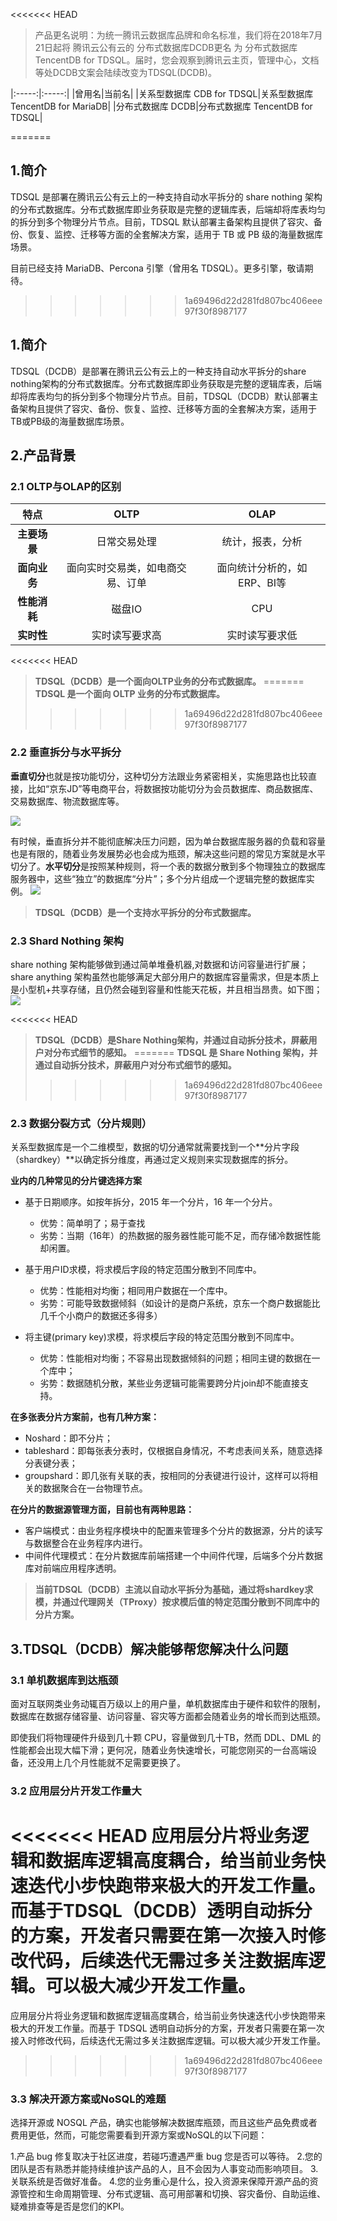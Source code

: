 <<<<<<< HEAD
>产品更名说明：为统一腾讯云数据库品牌和命名标准，我们将在2018年7月21日起将 腾讯云公有云的 分布式数据库DCDB更名 为 分布式数据库TencentDB for TDSQL。届时，您会观察到腾讯云主页，管理中心，文档等处DCDB文案会陆续改变为TDSQL(DCDB)。

|:-----:|:-----:|
|曾用名|当前名|
|关系型数据库 CDB for TDSQL|关系型数据库  TencentDB for MariaDB|
|分布式数据库 DCDB|分布式数据库  TencentDB for TDSQL|


=======
## 1.简介
TDSQL 是部署在腾讯云公有云上的一种支持自动水平拆分的 share nothing 架构的分布式数据库。分布式数据库即业务获取是完整的逻辑库表，后端却将库表均匀的拆分到多个物理分片节点。目前，TDSQL 默认部署主备架构且提供了容灾、备份、恢复、监控、迁移等方面的全套解决方案，适用于 TB 或 PB 级的海量数据库场景。

目前已经支持 MariaDB、Percona 引擎（曾用名 TDSQL）。更多引擎，敬请期待。
>>>>>>> 1a69496d22d281fd807bc406eee97f30f8987177



## 1.简介
TDSQL（DCDB）是部署在腾讯云公有云上的一种支持自动水平拆分的share nothing架构的分布式数据库。分布式数据库即业务获取是完整的逻辑库表，后端却将库表均匀的拆分到多个物理分片节点。目前，TDSQL（DCDB）默认部署主备架构且提供了容灾、备份、恢复、监控、迁移等方面的全套解决方案，适用于TB或PB级的海量数据库场景。


## 2.产品背景
### 2.1 OLTP与OLAP的区别
|特点 |OLTP|OLAP|
|:--:|:--:|:--:|
|**主要场景**|日常交易处理|统计，报表，分析|
|**面向业务**|面向实时交易类，如电商交易、订单|面向统计分析的，如ERP、BI等|
|**性能消耗**|磁盘IO|CPU|
|**实时性**|实时读写要求高|实时读写要求低|

<<<<<<< HEAD
>**TDSQL（DCDB）是一个面向OLTP业务的分布式数据库。**
=======
>**TDSQL 是一个面向 OLTP 业务的分布式数据库。**
>>>>>>> 1a69496d22d281fd807bc406eee97f30f8987177

### 2.2 垂直拆分与水平拆分
**垂直切分**也就是按功能切分，这种切分方法跟业务紧密相关，实施思路也比较直接，比如“京东JD”等电商平台，将数据按功能切分为会员数据库、商品数据库、交易数据库、物流数据库等。

![](https://mccdn.qcloud.com/static/img/f893ec978e92c77fcf2001b28e55e93c/image.jpg)

有时候，垂直拆分并不能彻底解决压力问题，因为单台数据库服务器的负载和容量也是有限的，随着业务发展势必也会成为瓶颈，解决这些问题的常见方案就是水平切分了。**水平切分**是按照某种规则，将一个表的数据分散到多个物理独立的数据库服务器中，这些“独立”的数据库“分片”；多个分片组成一个逻辑完整的数据库实例。
![](https://mccdn.qcloud.com/static/img/04195cfdaff8aa285ca224a74da12a3a/image.jpg)

>**TDSQL（DCDB）是一个支持水平拆分的分布式数据库。**

### 2.3 Shard Nothing 架构

share nothing 架构能够做到通过简单堆叠机器,对数据和访问容量进行扩展；share anything 架构虽然也能够满足大部分用户的数据库容量需求，但是本质上是小型机+共享存储，且仍然会碰到容量和性能天花板，并且相当昂贵。如下图；
![](https://mc.qcloudimg.com/static/img/60bbbcd57ec258375c109ced2bc4a8c1/shardnothing.png)

<<<<<<< HEAD
>**TDSQL（DCDB）是Share Nothing架构，并通过自动拆分技术，屏蔽用户对分布式细节的感知。**
=======
>**TDSQL 是 Share Nothing 架构，并通过自动拆分技术，屏蔽用户对分布式细节的感知。**
>>>>>>> 1a69496d22d281fd807bc406eee97f30f8987177

### 2.3 数据分裂方式（分片规则）
关系型数据库是一个二维模型，数据的切分通常就需要找到一个**分片字段（shardkey）**以确定拆分维度，再通过定义规则来实现数据库的拆分。

**业内的几种常见的分片键选择方案**

- 基于日期顺序。如按年拆分，2015 年一个分片，16 年一个分片。
	- 优势：简单明了；易于查找
	- 劣势：当期（16年）的热数据的服务器性能可能不足，而存储冷数据性能却闲置。
	
- 基于用户ID求模，将求模后字段的特定范围分散到不同库中。
	- 优势：性能相对均衡；相同用户数据在一个库中。
	- 劣势：可能导致数据倾斜（如设计的是商户系统，京东一个商户数据能比几千个小商户的数据还多得多）
	
- 将主键(primary key)求模，将求模后字段的特定范围分散到不同库中。
	- 优势：性能相对均衡；不容易出现数据倾斜的问题；相同主键的数据在一个库中；
	- 劣势：数据随机分散，某些业务逻辑可能需要跨分片join却不能直接支持。

**在多张表分片方案前，也有几种方案：**

- Noshard：即不分片；
- tableshard：即每张表分表时，仅根据自身情况，不考虑表间关系，随意选择分表键分表；
- groupshard：即几张有关联的表，按相同的分表键进行设计，这样可以将相关的数据聚合在一台物理节点。

**在分片的数据源管理方面，目前也有两种思路：**

- 客户端模式：由业务程序模块中的配置来管理多个分片的数据源，分片的读写与数据整合在业务程序内进行。
- 中间件代理模式：在分片数据库前端搭建一个中间件代理，后端多个分片数据库对前端应用程序透明。


>**当前TDSQL（DCDB）主流以自动水平拆分为基础，通过将shardkey求模，并通过代理网关（TProxy）按求模后值的特定范围分散到不同库中的分片方案。**

## 3.TDSQL（DCDB）解决能够帮您解决什么问题

### 3.1 单机数据库到达瓶颈

面对互联网类业务动辄百万级以上的用户量，单机数据库由于硬件和软件的限制，数据库在数据存储容量、访问容量、容灾等方面都会随着业务的增长而到达瓶颈。

即使我们将物理硬件升级到几十颗 CPU，容量做到几十TB，然而 DDL、DML 的性能都会出现大幅下滑；更何况，随着业务快速增长，可能您刚买的一台高端设备，还没用上几个月性能就不足需要更换了。

### 3.2 应用层分片开发工作量大

<<<<<<< HEAD
应用层分片将业务逻辑和数据库逻辑高度耦合，给当前业务快速迭代小步快跑带来极大的开发工作量。而基于TDSQL（DCDB）透明自动拆分的方案，开发者只需要在第一次接入时修改代码，后续迭代无需过多关注数据库逻辑。可以极大减少开发工作量。
=======
应用层分片将业务逻辑和数据库逻辑高度耦合，给当前业务快速迭代小步快跑带来极大的开发工作量。而基于 TDSQL 透明自动拆分的方案，开发者只需要在第一次接入时修改代码，后续迭代无需过多关注数据库逻辑。可以极大减少开发工作量。
>>>>>>> 1a69496d22d281fd807bc406eee97f30f8987177


### 3.3 解决开源方案或NoSQL的难题

选择开源或 NOSQL 产品，确实也能够解决数据库瓶颈，而且这些产品免费或者费用更低，然而，可能您需要看到开源方案或NoSQL的以下问题：

1.产品 bug 修复取决于社区进度，若碰巧遭遇严重 bug 您是否可以等待。
2.您的团队是否有熟悉并能持续维护该产品的人，且不会因为人事变动而影响项目。
3.关联系统是否做好准备。
4.您的业务重心是什么，投入资源来保障开源产品的资源管控和生命周期管理、分布式逻辑、高可用部署和切换、容灾备份、自助运维、疑难排查等是否是您们的KPI。
